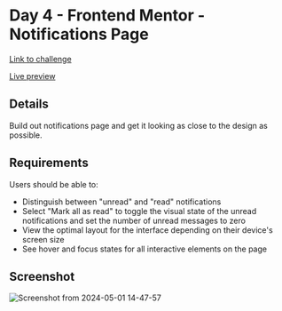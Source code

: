 # Day 4 - Frontend Mentor - Notifications Page

[Link to challenge](https://www.frontendmentor.io/challenges/notifications-page-DqK5QAmKbC)

[Live preview](https://30-days-of-tailwind-day-5.netlify.app/)

## Details

Build out notifications page and get it looking as close to the design as possible.

## Requirements

Users should be able to:

- Distinguish between "unread" and "read" notifications
- Select "Mark all as read" to toggle the visual state of the unread notifications and set the number of unread messages to zero
- View the optimal layout for the interface depending on their device's screen size
- See hover and focus states for all interactive elements on the page

## Screenshot

![Screenshot from 2024-05-01 14-47-57](https://github.com/matthewsalan/30-days-of-tailwind/assets/8284435/532fba54-52ac-43d4-92c7-a4568c639a5d)
